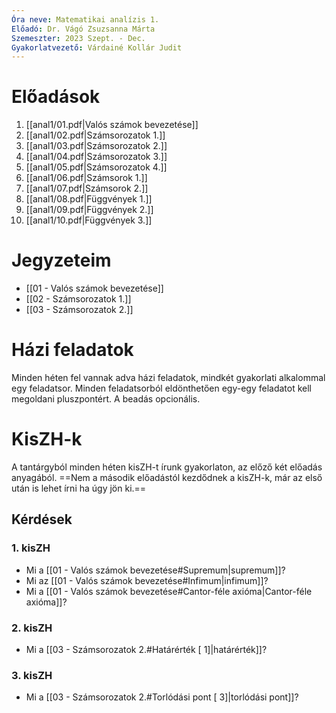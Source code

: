 ```yaml
---
Óra neve: Matematikai analízis 1.
Előadó: Dr. Vágó Zsuzsanna Márta
Szemeszter: 2023 Szept. - Dec.
Gyakorlatvezető: Várdainé Kollár Judit
---
```

# Előadások
1. [[anal1/01.pdf|Valós számok bevezetése]]
2. [[anal1/02.pdf|Számsorozatok 1.]]
3. [[anal1/03.pdf|Számsorozatok 2.]]
4. [[anal1/04.pdf|Számsorozatok 3.]]
5. [[anal1/05.pdf|Számsorozatok 4.]]
6. [[anal1/06.pdf|Számsorok 1.]]
7. [[anal1/07.pdf|Számsorok 2.]]
8. [[anal1/08.pdf|Függvények 1.]]
9. [[anal1/09.pdf|Függvények 2.]]
10. [[anal1/10.pdf|Függvények 3.]]
# Jegyzeteim
- [[01 - Valós számok bevezetése]]
- [[02 - Számsorozatok 1.]]
- [[03 - Számsorozatok 2.]]
# Házi feladatok
Minden héten fel vannak adva házi feladatok, mindkét gyakorlati alkalommal egy feladatsor. Minden feladatsorból eldönthetően egy-egy feladatot kell megoldani pluszpontért. A beadás opcionális.
# KisZH-k
A tantárgyból minden héten kisZH-t írunk gyakorlaton, az előző két előadás anyagából. ==Nem a második előadástól kezdődnek a kisZH-k, már az első után is lehet írni ha úgy jön ki.==
## Kérdések
### 1. kisZH
- Mi a [[01 - Valós számok bevezetése#Supremum|supremum]]?
- Mi az [[01 - Valós számok bevezetése#Infimum|infimum]]?
- Mi a [[01 - Valós számok bevezetése#Cantor-féle axióma|Cantor-féle axióma]]?
### 2. kisZH
- Mi a [[03 - Számsorozatok 2.#Határérték [ 1]|határérték]]?
### 3. kisZH
- Mi a [[03 - Számsorozatok 2.#Torlódási pont [ 3]|torlódási pont]]?